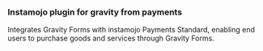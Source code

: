 ### Instamojo plugin for gravity from payments 

Integrates Gravity Forms with instamojo Payments Standard, enabling end users to purchase goods and services through Gravity Forms.
 